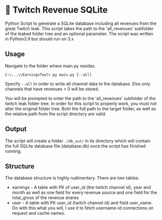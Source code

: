 
# 💾 Twitch Revenue SQLite

Python Script to generate a SQLite database including all revenues from the great Twitch leak. 
This script takes the path to the 'all_revenues' subfolder of the leaked folder tree and an optional parameter.
The script was written in Python3.9 but should run on 3.x

## Usage
Navigate to the folder where main.py resides.

```C:\...\\EarningsTool> py main.py [--all]```

Specify `--all` in order to write all channel data to the database. Else only channels that have revenues > 0 will be stored.

You will be prompted to enter the path to the 'all_revenues' subfolder of the twitch leak folder tree. In order for this script to properly work, you must not alter the original folder tree. Both the full path to the target folder, as well as the relative path from the script directory are valid.


## Output

The script will create a folder `./db_out/` in its directory which will contain the full SQLite database file (database.db) once the script has finished running.

## Structure
The database structure is highly rudimentary. There are two tables:

- earnings - A table with PK of user_id (the twitch channel id), year and month as well as one field for every revenue source and one field for the total_gross of the revenue shares
- user - A table with PK user_id (twitch channel id) and field user_name. Do with this what you will, I use it to fetch username-id connections on request and cache names.
